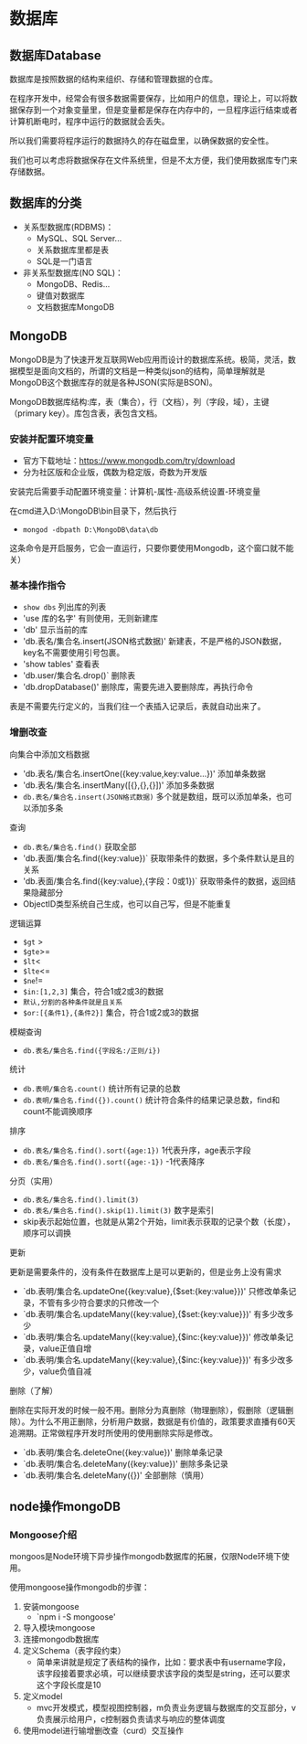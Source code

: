 # 数据库

## 数据库Database

数据库是按照数据的结构来组织、存储和管理数据的仓库。

在程序开发中，经常会有很多数据需要保存，比如用户的信息，理论上，可以将数据保存到一个对象变量里，但是变量都是保存在内存中的，一旦程序运行结束或者计算机断电时，程序中运行的数据就会丢失。

所以我们需要将程序运行的数据持久的存在磁盘里，以确保数据的安全性。

我们也可以考虑将数据保存在文件系统里，但是不太方便，我们使用数据库专门来存储数据。

## 数据库的分类

- 关系型数据库(RDBMS)：
  - MySQL、SQL Server...
  - 关系数据库里都是表
  - SQL是一门语言
- 非关系型数据库(NO SQL)：
  - MongoDB、Redis...
  - 键值对数据库
  - 文档数据库MongoDB

## MongoDB

MongoDB是为了快速开发互联网Web应用而设计的数据库系统。极简，灵活，数据模型是面向文档的，所谓的文档是一种类似json的结构，简单理解就是MongoDB这个数据库存的就是各种JSON(实际是BSON)。

MongoDB数据库结构:库，表（集合），行（文档），列（字段，域），主键（primary key）。库包含表，表包含文档。

### 安装并配置环境变量

- 官方下载地址：https://www.mongodb.com/try/download
- 分为社区版和企业版，偶数为稳定版，奇数为开发版

安装完后需要手动配置环境变量：计算机-属性-高级系统设置-环境变量

在cmd进入D:\MongoDB\bin目录下，然后执行

- `mongod -dbpath D:\MongoDB\data\db`

这条命令是开启服务，它会一直运行，只要你要使用Mongodb，这个窗口就不能关）

### 基本操作指令

- `show dbs` 列出库的列表
- 'use 库的名字' 有则使用，无则新建库
- 'db' 显示当前的库
- 'db.表名/集合名.insert(JSON格式数据)'  新建表，不是严格的JSON数据，key名不需要使用引号包裹。
- 'show tables' 查看表
- 'db.user/集合名.drop()` 删除表
- 'db.dropDatabase()' 删除库，需要先进入要删除库，再执行命令

表是不需要先行定义的，当我们往一个表插入记录后，表就自动出来了。

### 增删改查

向集合中添加文档数据

- 'db.表名/集合名.insertOne({key:value,key:value...})' 添加单条数据
- 'db.表名/集合名.insertMany([{},{},{}])' 添加多条数据
- `db.表名/集合名.insert(JSON格式数据)` 多个就是数组，既可以添加单条，也可以添加多条

查询

- `db.表名/集合名.find()` 获取全部
- 'db.表面/集合名.find({key:value})` 获取带条件的数据，多个条件默认是且的关系
- 'db.表面/集合名.find({key:value},{字段：0或1})` 获取带条件的数据，返回结果隐藏部分
- ObjectID类型系统自己生成，也可以自己写，但是不能重复

逻辑运算

- `$gt` >
- `$gte`>=
- `$lt`<
- `$lte`<=
- `$ne`!=
- `$in:[1,2,3]` 集合，符合1或2或3的数据
- `默认,分割的各种条件就是且关系`
- `$or:[{条件1},{条件2}]` 集合，符合1或2或3的数据

模糊查询

- `db.表名/集合名.find({字段名:/正则/i})`

统计

- `db.表明/集合名.count()` 统计所有记录的总数
- `db.表明/集合名.find({}).count()` 统计符合条件的结果记录总数，find和count不能调换顺序

排序

- `db.表名/集合名.find().sort({age:1})` 1代表升序，age表示字段
- `db.表名/集合名.find().sort({age:-1})` -1代表降序

分页（实用）

- `db.表名/集合名.find().limit(3)`
- `db.表名/集合名.find().skip(1).limit(3)` 数字是索引
- skip表示起始位置，也就是从第2个开始，limit表示获取的记录个数（长度），顺序可以调换

更新

更新是需要条件的，没有条件在数据库上是可以更新的，但是业务上没有需求

- `db.表明/集合名.updateOne({key:value},{$set:{key:value}})' 只修改单条记录，不管有多少符合要求的只修改一个
- `db.表明/集合名.updateMany({key:value},{$set:{key:value}})' 有多少改多少
- `db.表明/集合名.updateMany({key:value},{$inc:{key:value}})' 修改单条记录，value正值自增
- `db.表明/集合名.updateMany({key:value},{$inc:{key:value}})' 有多少改多少，value负值自减

删除（了解）

删除在实际开发的时候一般不用。删除分为真删除（物理删除），假删除（逻辑删除）。为什么不用正删除，分析用户数据，数据是有价值的，政策要求直播有60天追溯期。正常做程序开发时所使用的使用删除实际是修改。

- `db.表明/集合名.deleteOne({key:value})' 删除单条记录
- `db.表明/集合名.deleteMany({key:value})' 删除多条记录
- `db.表明/集合名.deleteMany({})' 全部删除（慎用）

## node操作mongoDB

### Mongoose介绍

mongoos是Node环境下异步操作mongodb数据库的拓展，仅限Node环境下使用。

使用mongoose操作mongodb的步骤：

1. 安装mongoose
   - `npm i -S mongoose'
2. 导入模块mongoose
3. 连接mongodb数据库
4. 定义Schema（表字段约束）
   - 简单来讲就是规定了表结构的操作，比如：要求表中有username字段，该字段接着要求必填，可以继续要求该字段的类型是string，还可以要求这个字段长度是10
5. 定义model
   - mvc开发模式，模型视图控制器，m负责业务逻辑与数据库的交互部分，v负责展示给用户，c控制器负责请求与响应的整体调度
6. 使用model进行输增删改查（curd）交互操作
